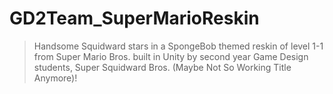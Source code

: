 # GD2Team_SuperMarioReskin
> Handsome Squidward stars in a SpongeBob themed reskin of level 1-1 from Super Mario Bros. built in Unity by second year Game Design students, Super Squidward Bros. (Maybe Not So Working Title Anymore)!
> 
